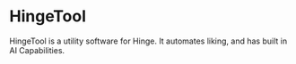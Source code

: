 # HingeTool
HingeTool is a utility software for Hinge. It automates liking, and has built in AI Capabilities. 
